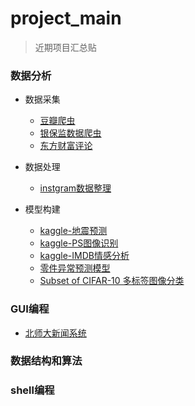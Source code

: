 # project_main

> 近期项目汇总贴

### 数据分析

- 数据采集
    - [豆瓣爬虫](https://github.com/isbada/project_main/tree/master/%E8%B1%86%E7%93%A3%E7%88%AC%E8%99%AB)
    - [银保监数据爬虫](https://github.com/isbada/project_main/tree/master/%E9%93%B6%E4%BF%9D%E7%9B%91%E6%95%B0%E6%8D%AE%E7%88%AC%E8%99%AB)
    - [东方财富评论](https://github.com/isbada/project_main/tree/master/%E7%88%AC%E4%B8%9C%E6%96%B9%E8%B4%A2%E5%AF%8C%E8%AF%84%E8%AE%BA)

- 数据处理
    - [instgram数据整理](https://github.com/isbada/project_main/tree/master/Instgram%E6%95%B0%E6%8D%AE%E6%95%B4%E7%90%86)

- 模型构建
    - [kaggle-地震预测](https://github.com/isbada/project_main/tree/master/kaggle-%E5%9C%B0%E9%9C%87%E9%A2%84%E6%B5%8B)
    - [kaggle-PS图像识别](https://github.com/isbada/project_main/tree/master/kaggle-PS%E5%9B%BE%E5%83%8F%E8%AF%86%E5%88%AB)
    - [kaggle-IMDB情感分析](https://github.com/isbada/project_main/tree/master/kaggle-IMDB%E6%83%85%E6%84%9F%E5%88%86%E6%9E%90)
    - [零件异常预测模型](https://github.com/isbada/project_main/tree/master/LSTM%E9%9B%B6%E4%BB%B6%E5%BC%82%E5%B8%B8%E9%A2%84%E6%B5%8B%E6%A8%A1%E5%9E%8B)
    - [Subset of CIFAR-10 多标签图像分类](https://github.com/isbada/project_main/tree/master/Subset%20of%20CIFAR-10%20%E5%A4%9A%E6%A0%87%E7%AD%BE%E5%9B%BE%E5%83%8F%E5%88%86%E7%B1%BB)



### GUI编程


- [北师大新闻系统](https://github.com/isbada/project_main/tree/master/%E5%8C%97%E5%B8%88%E5%A4%A7%E6%96%B0%E9%97%BB%E7%B3%BB%E7%BB%9F)




### 数据结构和算法




### shell编程
